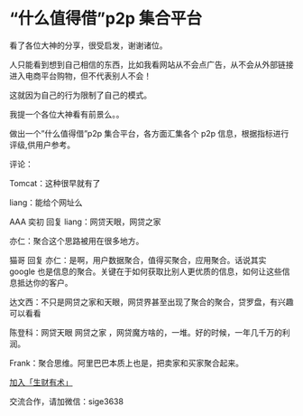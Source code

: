# “什么值得借”p2p 集合平台

看了各位大神的分享，很受启发，谢谢诸位。

人只能看到想到自己相信的东西，比如我看网站从不会点广告，从不会从外部链接进入电商平台购物，但不代表别人不会！

这就因为自己的行为限制了自己的模式。

我提一个各位大神看有前景么。。

做出一个”什么值得借”p2p 集合平台，各方面汇集各个 p2p 信息，根据指标进行评级,供用户参考。

评论：

Tomcat：这种很早就有了

liang：能给个网址么

AAA 奕初 回复 liang：网贷天眼，网贷之家

亦仁：聚合这个思路被用在很多地方。

猫哥 回复 亦仁：是啊，用户数据聚合，值得买聚合，应用聚合。话说其实 google 也是信息的聚合。关键在于如何获取比别人更优质的信息，如何让这些信息抵达你的客户。

达文西：不只是网贷之家和天眼，网贷界甚至出现了聚合的聚合，贷罗盘，有兴趣可以看看

陈登科：网贷天眼 网贷之家 ，网贷魔方啥的，一堆。好的时候，一年几千万的利润。

Frank：聚合思维。阿里巴巴本质上也是，把卖家和买家聚合起来。

[加入「生财有术」](https://www.ilangcai.com/jiaru/)

交流合作，请加微信：sige3638